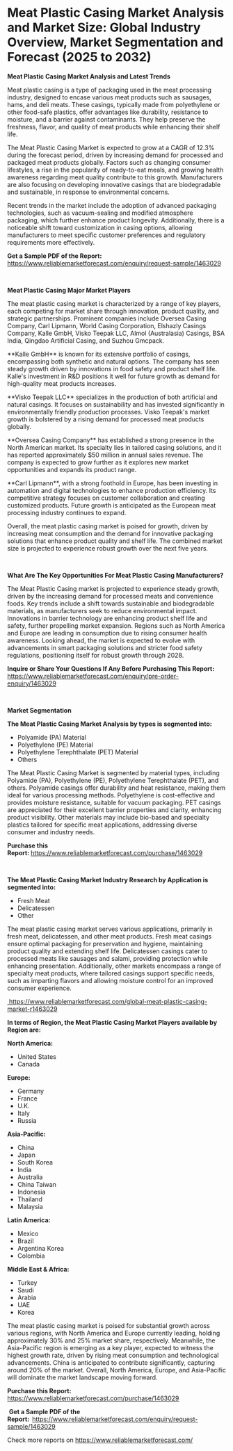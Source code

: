 <p><h1>Meat Plastic Casing Market Analysis and Market Size: Global Industry Overview, Market Segmentation and Forecast (2025 to 2032)</h1></p><p><strong>Meat Plastic Casing Market Analysis and Latest Trends</strong></p>
<p><p>Meat plastic casing is a type of packaging used in the meat processing industry, designed to encase various meat products such as sausages, hams, and deli meats. These casings, typically made from polyethylene or other food-safe plastics, offer advantages like durability, resistance to moisture, and a barrier against contaminants. They help preserve the freshness, flavor, and quality of meat products while enhancing their shelf life.</p><p>The Meat Plastic Casing Market is expected to grow at a CAGR of 12.3% during the forecast period, driven by increasing demand for processed and packaged meat products globally. Factors such as changing consumer lifestyles, a rise in the popularity of ready-to-eat meals, and growing health awareness regarding meat quality contribute to this growth. Manufacturers are also focusing on developing innovative casings that are biodegradable and sustainable, in response to environmental concerns.</p><p>Recent trends in the market include the adoption of advanced packaging technologies, such as vacuum-sealing and modified atmosphere packaging, which further enhance product longevity. Additionally, there is a noticeable shift toward customization in casing options, allowing manufacturers to meet specific customer preferences and regulatory requirements more effectively.</p></p>
<p><strong>Get a Sample PDF of the Report:&nbsp;</strong> <a href="https://www.reliablemarketforecast.com/enquiry/request-sample/1463029?utm_campaign=2308&utm_medium=2&utm_source=Github&utm_content=ia&utm_term=08032025&utm_id=meat-plastic-casing">https://www.reliablemarketforecast.com/enquiry/request-sample/1463029</a></p>
<p>&nbsp;</p>
<p><strong>Meat Plastic Casing Major Market Players</strong></p>
<p><p>The meat plastic casing market is characterized by a range of key players, each competing for market share through innovation, product quality, and strategic partnerships. Prominent companies include Oversea Casing Company, Carl Lipmann, World Casing Corporation, Elshazly Casings Company, Kalle GmbH, Visko Teepak LLC, Almol (Australasia) Casings, BSA India, Qingdao Artificial Casing, and Suzhou Gmcpack.</p><p>**Kalle GmbH** is known for its extensive portfolio of casings, encompassing both synthetic and natural options. The company has seen steady growth driven by innovations in food safety and product shelf life. Kalle's investment in R&D positions it well for future growth as demand for high-quality meat products increases.</p><p>**Visko Teepak LLC** specializes in the production of both artificial and natural casings. It focuses on sustainability and has invested significantly in environmentally friendly production processes. Visko Teepak's market growth is bolstered by a rising demand for processed meat products globally.</p><p>**Oversea Casing Company** has established a strong presence in the North American market. Its specialty lies in tailored casing solutions, and it has reported approximately $50 million in annual sales revenue. The company is expected to grow further as it explores new market opportunities and expands its product range.</p><p>**Carl Lipmann**, with a strong foothold in Europe, has been investing in automation and digital technologies to enhance production efficiency. Its competitive strategy focuses on customer collaboration and creating customized products. Future growth is anticipated as the European meat processing industry continues to expand.</p><p>Overall, the meat plastic casing market is poised for growth, driven by increasing meat consumption and the demand for innovative packaging solutions that enhance product quality and shelf life. The combined market size is projected to experience robust growth over the next five years.</p></p>
<p>&nbsp;</p>
<p><strong>What Are The Key Opportunities For Meat Plastic Casing Manufacturers?</strong></p>
<p><p>The Meat Plastic Casing market is projected to experience steady growth, driven by the increasing demand for processed meats and convenience foods. Key trends include a shift towards sustainable and biodegradable materials, as manufacturers seek to reduce environmental impact. Innovations in barrier technology are enhancing product shelf life and safety, further propelling market expansion. Regions such as North America and Europe are leading in consumption due to rising consumer health awareness. Looking ahead, the market is expected to evolve with advancements in smart packaging solutions and stricter food safety regulations, positioning itself for robust growth through 2028.</p></p>
<p><strong>Inquire or Share Your Questions If Any Before Purchasing This Report:</strong> <a href="https://www.reliablemarketforecast.com/enquiry/pre-order-enquiry/1463029?utm_campaign=2308&utm_medium=2&utm_source=Github&utm_content=ia&utm_term=08032025&utm_id=meat-plastic-casing">https://www.reliablemarketforecast.com/enquiry/pre-order-enquiry/1463029</a></p>
<p>&nbsp;</p>
<p><strong>Market Segmentation</strong></p>
<p><strong>The Meat Plastic Casing Market Analysis by types is segmented into:</strong></p>
<p><ul><li>Polyamide (PA) Material</li><li>Polyethylene (PE) Material</li><li>Polyethylene Terephthalate (PET) Material</li><li>Others</li></ul></p>
<p><p>The Meat Plastic Casing Market is segmented by material types, including Polyamide (PA), Polyethylene (PE), Polyethylene Terephthalate (PET), and others. Polyamide casings offer durability and heat resistance, making them ideal for various processing methods. Polyethylene is cost-effective and provides moisture resistance, suitable for vacuum packaging. PET casings are appreciated for their excellent barrier properties and clarity, enhancing product visibility. Other materials may include bio-based and specialty plastics tailored for specific meat applications, addressing diverse consumer and industry needs.</p></p>
<p><strong>Purchase this Report:&nbsp;</strong><a href="https://www.reliablemarketforecast.com/purchase/1463029?utm_campaign=2308&utm_medium=2&utm_source=Github&utm_content=ia&utm_term=08032025&utm_id=meat-plastic-casing">https://www.reliablemarketforecast.com/purchase/1463029</a></p>
<p>&nbsp;</p>
<p><strong>The Meat Plastic Casing Market Industry Research by Application is segmented into:</strong></p>
<p><ul><li>Fresh Meat</li><li>Delicatessen</li><li>Other</li></ul></p>
<p><p>The meat plastic casing market serves various applications, primarily in fresh meat, delicatessen, and other meat products. Fresh meat casings ensure optimal packaging for preservation and hygiene, maintaining product quality and extending shelf life. Delicatessen casings cater to processed meats like sausages and salami, providing protection while enhancing presentation. Additionally, other markets encompass a range of specialty meat products, where tailored casings support specific needs, such as imparting flavors and allowing moisture control for an improved consumer experience.</p></p>
<p><a href="https://www.reliablemarketforecast.com/global-meat-plastic-casing-market-r1463029?utm_campaign=2308&utm_medium=2&utm_source=Github&utm_content=ia&utm_term=08032025&utm_id=meat-plastic-casing">&nbsp;https://www.reliablemarketforecast.com/global-meat-plastic-casing-market-r1463029</a></p>
<p><strong>In terms of Region, the Meat Plastic Casing Market Players available by Region are:</strong></p>
<p>
    <p> <strong> North America: </strong>
        <ul>
            <li>United States</li>
            <li>Canada</li>
        </ul>
        </p> 
    <p> <strong> Europe: </strong>
        <ul>
            <li>Germany</li>
            <li>France</li>
            <li>U.K.</li>
            <li>Italy</li>
            <li>Russia</li>
        </ul>
        </p> 
    <p> <strong> Asia-Pacific: </strong>
        <ul>
            <li>China</li>
            <li>Japan</li>
            <li>South Korea</li>
            <li>India</li>
            <li>Australia</li>
            <li>China Taiwan</li>
            <li>Indonesia</li>
            <li>Thailand</li>
            <li>Malaysia</li>
        </ul>
        </p> 
    <p> <strong> Latin America: </strong>
        <ul>
            <li>Mexico</li>
            <li>Brazil</li>
            <li>Argentina Korea</li>
            <li>Colombia</li>
        </ul>
        </p> 
    <p> <strong> Middle East & Africa: </strong>
        <ul>
            <li>Turkey</li>
            <li>Saudi</li>
            <li>Arabia</li>
            <li>UAE</li>
            <li>Korea</li>
        </ul>
    </p>
    </p>
<p><p>The meat plastic casing market is poised for substantial growth across various regions, with North America and Europe currently leading, holding approximately 30% and 25% market share, respectively. Meanwhile, the Asia-Pacific region is emerging as a key player, expected to witness the highest growth rate, driven by rising meat consumption and technological advancements. China is anticipated to contribute significantly, capturing around 20% of the market. Overall, North America, Europe, and Asia-Pacific will dominate the market landscape moving forward.</p></p>
<p><strong>Purchase this Report: </strong><a href="https://www.reliablemarketforecast.com/purchase/1463029?utm_campaign=2308&utm_medium=2&utm_source=Github&utm_content=ia&utm_term=08032025&utm_id=meat-plastic-casing">https://www.reliablemarketforecast.com/purchase/1463029</a></p>
<p>&nbsp;<strong>Get a Sample PDF of the Report:&nbsp;&nbsp;</strong><a href="https://www.reliablemarketforecast.com/enquiry/request-sample/1463029?utm_campaign=2308&utm_medium=2&utm_source=Github&utm_content=ia&utm_term=08032025&utm_id=meat-plastic-casing">https://www.reliablemarketforecast.com/enquiry/request-sample/1463029</a></p>
<p><strong></strong></p>
<p>Check more reports on <a href="https://www.reliablemarketforecast.com/?utm_campaign=2308&utm_medium=2&utm_source=Github&utm_content=ia&utm_term=08032025&utm_id=meat-plastic-casing">https://www.reliablemarketforecast.com/</a></p>